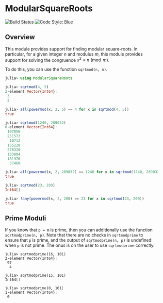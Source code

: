 # ModularSquareRoots

[![Build Status](https://ci.appveyor.com/api/projects/status/github/byhill/ModularSquareRoots.jl?svg=true)](https://ci.appveyor.com/project/byhill/ModularSquareRoots-jl)
[![Code Style: Blue](https://img.shields.io/badge/code%20style-blue-4495d1.svg)](https://github.com/invenia/BlueStyle)

## Overview
This module provides support for finding modular square-roots.
In particular, for a given integer $n$ and modulus $m$,
this module provides support for solving the congruence $x^2 \equiv n \pmod m$.

To do this, you can use the function `sqrtmod(n, m)`.

```julia
julia> using ModularSquareRoots

julia> sqrtmod(4, 5)
2-element Vector{Int64}:
 3
 2

julia> all(powermod(x, 2, 5) == 4 for x in sqrtmod(4, 5))
true

julia> sqrtmod(1240, 289032)
8-element Vector{Int64}:
 107056
 251572
  10712
 155228
 278320
 133804
 181976
  37460

julia> all(powermod(x, 2, 289032) == 1240 for x in sqrtmod(1240, 289032))
true

julia> sqrtmod(23, 200)
Int64[]

julia> !any(powermod(x, 2, 200) == 23 for x in sqrtmod(23, 200))
true
```

## Prime Moduli
If you know that `p = m` is prime,
then you can additionally use the function `sqrtmodprime(n, p)`.
Note that there are no checks in `sqrtmodprime` to ensure that `p` is prime,
and the output of `sqrtmodprime(n, p)` is undefined when `p` is not prime.
The onus is on the user to use `sqrtmodprime` correctly.

```
julia> sqrtmodprime(16, 101)
2-element Vector{Int64}:
 97
  4

julia> sqrtmodprime(15, 101)
Int64[]

julia> sqrtmodprime(0, 101)
1-element Vector{Int64}:
 0
```
